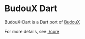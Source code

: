 # BudouX Dart 

BudouX-Dart is a Dart port of [BudouX](https://github.com/google/budoux)

For more details, see [./core](https://github.com/i10416/budoux/core)

